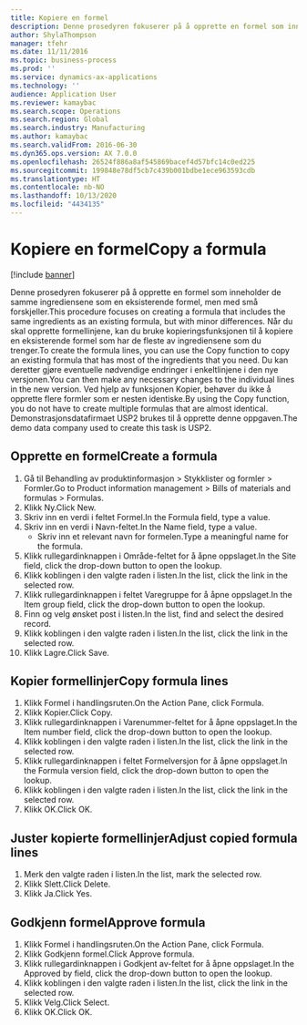 ```yaml
---
title: Kopiere en formel
description: Denne prosedyren fokuserer på å opprette en formel som inneholder de samme ingrediensene som en eksisterende formel, men med små forskjeller.
author: ShylaThompson
manager: tfehr
ms.date: 11/11/2016
ms.topic: business-process
ms.prod: ''
ms.service: dynamics-ax-applications
ms.technology: ''
audience: Application User
ms.reviewer: kamaybac
ms.search.scope: Operations
ms.search.region: Global
ms.search.industry: Manufacturing
ms.author: kamaybac
ms.search.validFrom: 2016-06-30
ms.dyn365.ops.version: AX 7.0.0
ms.openlocfilehash: 26524f886a8af545869bacef4d57bfc14c0ed225
ms.sourcegitcommit: 199848e78df5cb7c439b001bdbe1ece963593cdb
ms.translationtype: HT
ms.contentlocale: nb-NO
ms.lasthandoff: 10/13/2020
ms.locfileid: "4434135"
---
```

# <a name="copy-a-formula"></a><span data-ttu-id="938fc-103">Kopiere en formel</span><span class="sxs-lookup"><span data-stu-id="938fc-103">Copy a formula</span></span>

[!include [banner](../../includes/banner.md)]

<span data-ttu-id="938fc-104">Denne prosedyren fokuserer på å opprette en formel som inneholder de samme ingrediensene som en eksisterende formel, men med små forskjeller.</span><span class="sxs-lookup"><span data-stu-id="938fc-104">This procedure focuses on creating a formula that includes the same ingredients as an existing formula, but with minor differences.</span></span> <span data-ttu-id="938fc-105">Når du skal opprette formellinjene, kan du bruke kopieringsfunksjonen til å kopiere en eksisterende formel som har de fleste av ingrediensene som du trenger.</span><span class="sxs-lookup"><span data-stu-id="938fc-105">To create the formula lines, you can use the Copy function to copy an existing formula that has most of the ingredients that you need.</span></span> <span data-ttu-id="938fc-106">Du kan deretter gjøre eventuelle nødvendige endringer i enkeltlinjene i den nye versjonen.</span><span class="sxs-lookup"><span data-stu-id="938fc-106">You can then make any necessary changes to the individual lines in the new version.</span></span> <span data-ttu-id="938fc-107">Ved hjelp av funksjonen Kopier, behøver du ikke å opprette flere formler som er nesten identiske.</span><span class="sxs-lookup"><span data-stu-id="938fc-107">By using the Copy function, you do not have to create multiple formulas that are almost identical.</span></span> <span data-ttu-id="938fc-108">Demonstrasjonsdatafirmaet USP2 brukes til å opprette denne oppgaven.</span><span class="sxs-lookup"><span data-stu-id="938fc-108">The demo data company used to create this task is USP2.</span></span>


## <a name="create-a-formula"></a><span data-ttu-id="938fc-109">Opprette en formel</span><span class="sxs-lookup"><span data-stu-id="938fc-109">Create a formula</span></span>
1. <span data-ttu-id="938fc-110">Gå til Behandling av produktinformasjon > Stykklister og formler > Formler.</span><span class="sxs-lookup"><span data-stu-id="938fc-110">Go to Product information management > Bills of materials and formulas > Formulas.</span></span>
2. <span data-ttu-id="938fc-111">Klikk Ny.</span><span class="sxs-lookup"><span data-stu-id="938fc-111">Click New.</span></span>
3. <span data-ttu-id="938fc-112">Skriv inn en verdi i feltet Formel.</span><span class="sxs-lookup"><span data-stu-id="938fc-112">In the Formula field, type a value.</span></span>
4. <span data-ttu-id="938fc-113">Skriv inn en verdi i Navn-feltet.</span><span class="sxs-lookup"><span data-stu-id="938fc-113">In the Name field, type a value.</span></span>
    * <span data-ttu-id="938fc-114">Skriv inn et relevant navn for formelen.</span><span class="sxs-lookup"><span data-stu-id="938fc-114">Type a meaningful name for the formula.</span></span>  
5. <span data-ttu-id="938fc-115">Klikk rullegardinknappen i Område-feltet for å åpne oppslaget.</span><span class="sxs-lookup"><span data-stu-id="938fc-115">In the Site field, click the drop-down button to open the lookup.</span></span>
6. <span data-ttu-id="938fc-116">Klikk koblingen i den valgte raden i listen.</span><span class="sxs-lookup"><span data-stu-id="938fc-116">In the list, click the link in the selected row.</span></span>
7. <span data-ttu-id="938fc-117">Klikk rullegardinknappen i feltet Varegruppe for å åpne oppslaget.</span><span class="sxs-lookup"><span data-stu-id="938fc-117">In the Item group field, click the drop-down button to open the lookup.</span></span>
8. <span data-ttu-id="938fc-118">Finn og velg ønsket post i listen.</span><span class="sxs-lookup"><span data-stu-id="938fc-118">In the list, find and select the desired record.</span></span>
9. <span data-ttu-id="938fc-119">Klikk koblingen i den valgte raden i listen.</span><span class="sxs-lookup"><span data-stu-id="938fc-119">In the list, click the link in the selected row.</span></span>
10. <span data-ttu-id="938fc-120">Klikk Lagre.</span><span class="sxs-lookup"><span data-stu-id="938fc-120">Click Save.</span></span>

## <a name="copy-formula-lines"></a><span data-ttu-id="938fc-121">Kopier formellinjer</span><span class="sxs-lookup"><span data-stu-id="938fc-121">Copy formula lines</span></span>
1. <span data-ttu-id="938fc-122">Klikk Formel i handlingsruten.</span><span class="sxs-lookup"><span data-stu-id="938fc-122">On the Action Pane, click Formula.</span></span>
2. <span data-ttu-id="938fc-123">Klikk Kopier.</span><span class="sxs-lookup"><span data-stu-id="938fc-123">Click Copy.</span></span>
3. <span data-ttu-id="938fc-124">Klikk rullegardinknappen i Varenummer-feltet for å åpne oppslaget.</span><span class="sxs-lookup"><span data-stu-id="938fc-124">In the Item number field, click the drop-down button to open the lookup.</span></span>
4. <span data-ttu-id="938fc-125">Klikk koblingen i den valgte raden i listen.</span><span class="sxs-lookup"><span data-stu-id="938fc-125">In the list, click the link in the selected row.</span></span>
5. <span data-ttu-id="938fc-126">Klikk rullegardinknappen i feltet Formelversjon for å åpne oppslaget.</span><span class="sxs-lookup"><span data-stu-id="938fc-126">In the Formula version field, click the drop-down button to open the lookup.</span></span>
6. <span data-ttu-id="938fc-127">Klikk koblingen i den valgte raden i listen.</span><span class="sxs-lookup"><span data-stu-id="938fc-127">In the list, click the link in the selected row.</span></span>
7. <span data-ttu-id="938fc-128">Klikk OK.</span><span class="sxs-lookup"><span data-stu-id="938fc-128">Click OK.</span></span>

## <a name="adjust-copied-formula-lines"></a><span data-ttu-id="938fc-129">Juster kopierte formellinjer</span><span class="sxs-lookup"><span data-stu-id="938fc-129">Adjust copied formula lines</span></span>
1. <span data-ttu-id="938fc-130">Merk den valgte raden i listen.</span><span class="sxs-lookup"><span data-stu-id="938fc-130">In the list, mark the selected row.</span></span>
2. <span data-ttu-id="938fc-131">Klikk Slett.</span><span class="sxs-lookup"><span data-stu-id="938fc-131">Click Delete.</span></span>
3. <span data-ttu-id="938fc-132">Klikk Ja.</span><span class="sxs-lookup"><span data-stu-id="938fc-132">Click Yes.</span></span>

## <a name="approve-formula"></a><span data-ttu-id="938fc-133">Godkjenn formel</span><span class="sxs-lookup"><span data-stu-id="938fc-133">Approve formula</span></span>
1. <span data-ttu-id="938fc-134">Klikk Formel i handlingsruten.</span><span class="sxs-lookup"><span data-stu-id="938fc-134">On the Action Pane, click Formula.</span></span>
2. <span data-ttu-id="938fc-135">Klikk Godkjenn formel.</span><span class="sxs-lookup"><span data-stu-id="938fc-135">Click Approve formula.</span></span>
3. <span data-ttu-id="938fc-136">Klikk rullegardinknappen i Godkjent av-feltet for å åpne oppslaget.</span><span class="sxs-lookup"><span data-stu-id="938fc-136">In the Approved by field, click the drop-down button to open the lookup.</span></span>
4. <span data-ttu-id="938fc-137">Klikk koblingen i den valgte raden i listen.</span><span class="sxs-lookup"><span data-stu-id="938fc-137">In the list, click the link in the selected row.</span></span>
5. <span data-ttu-id="938fc-138">Klikk Velg.</span><span class="sxs-lookup"><span data-stu-id="938fc-138">Click Select.</span></span>
6. <span data-ttu-id="938fc-139">Klikk OK.</span><span class="sxs-lookup"><span data-stu-id="938fc-139">Click OK.</span></span>

